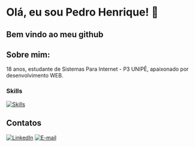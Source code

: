 # Olá, eu sou Pedro Henrique! 👋

## Bem vindo ao meu github

## Sobre mim:
18 anos, estudante de Sistemas Para Internet - P3 UNIPÊ, apaixonado por desenvolvimento WEB.


### Skills

[![Skills](https://skillicons.dev/icons?i=php,python,django,mysql,docker)](https://skillicons.dev)

## Contatos
[![LinkedIn](https://img.shields.io/badge/LinkedIn-0077B5?style=for-the-badge&logo=linkedin&logoColor=white)](https://www.linkedin.com/in/pedrohaugusto/)
[![E-mail](https://img.shields.io/badge/Gmail-D14836?style=for-the-badge&logo=gmail&logoColor=white)](mailto:pedrohaugusto12@gmail.com)

